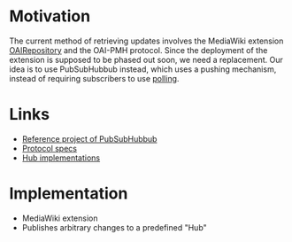 Motivation
==========
The current method of retrieving updates involves the MediaWiki extension [OAIRepository](http://www.mediawiki.org/wiki/Extension:OAIRepository) and the OAI-PMH protocol.
Since the deployment of the extension is supposed to be phased out soon, we need a replacement.
Our idea is to use PubSubHubbub instead, which uses a pushing mechanism, instead of requiring subscribers to use [polling](http://code.google.com/p/pubsubhubbub/wiki/WhyPollingSucks).

Links
=====
- [Reference project of PubSubHubbub](http://code.google.com/p/pubsubhubbub/)
- [Protocol specs](https://pubsubhubbub.googlecode.com/git/pubsubhubbub-core-0.4.html)
- [Hub implementations](http://code.google.com/p/pubsubhubbub/wiki/Hubs)

Implementation
==============
- MediaWiki extension
- Publishes arbitrary changes to a predefined "Hub"
